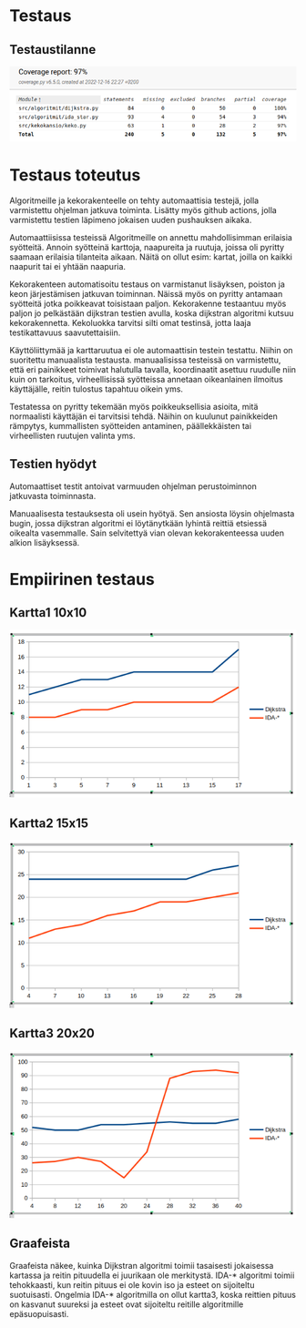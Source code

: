 # Testaus

## Testaustilanne

![coveragekuva](https://github.com/hartonenolli/Reitinhaku_TiRa/blob/master/dokumentaatio/kuvat/coverage_kuva.png)

# Testaus toteutus
Algoritmeille ja kekorakenteelle on tehty automaattisia testejä, jolla varmistettu ohjelman jatkuva toiminta. Lisätty myös github actions, jolla varmistettu testien läpimeno jokaisen uuden pushauksen aikaka.

Automaattiisissa testeissä Algoritmeille on annettu mahdollisimman erilaisia syötteitä. Annoin syötteinä karttoja, naapureita ja ruutuja, joissa oli pyritty saamaan erilaisia tilanteita aikaan. Näitä on ollut esim: kartat, joilla on kaikki naapurit tai ei yhtään naapuria.

Kekorakenteen automatisoitu testaus on varmistanut lisäyksen, poiston ja keon järjestämisen jatkuvan toiminnan. Näissä myös on pyritty antamaan syötteitä jotka poikkeavat toisistaan paljon. Kekorakenne testaantuu myös paljon jo pelkästään dijkstran testien avulla, koska dijkstran algoritmi kutsuu kekorakennetta. Kekoluokka tarvitsi silti omat testinsä, jotta laaja testikattavuus saavutettaisiin.

Käyttöliittymää ja karttaruutua ei ole automaattisin testein testattu. Niihin on suoritettu manuaalista testausta. manuaalisissa testeissä on varmistettu, että eri painikkeet toimivat halutulla tavalla, koordinaatit asettuu ruudulle niin kuin on tarkoitus, virheellisissä syötteissa annetaan oikeanlainen ilmoitus käyttäjälle, reitin tulostus tapahtuu oikein yms.

Testatessa on pyritty tekemään myös poikkeuksellisia asioita, mitä normaalisti käyttäjän ei tarvitsisi tehdä. Näihin on kuulunut painikkeiden rämpytys, kummallisten syötteiden antaminen, päällekkäisten tai virheellisten ruutujen valinta yms.

## Testien hyödyt
Automaattiset testit antoivat varmuuden ohjelman perustoiminnon jatkuvasta toiminnasta.

Manuaalisesta testauksesta oli usein hyötyä. Sen ansiosta löysin ohjelmasta bugin, jossa dijkstran algoritmi ei löytänytkään lyhintä reittiä etsiessä oikealta vasemmalle. Sain selvitettyä vian olevan kekorakenteessa uuden alkion lisäyksessä.

# Empiirinen testaus

## Kartta1 10x10

![Kartta1](https://github.com/hartonenolli/Reitinhaku_TiRa/blob/master/dokumentaatio/kuvat/kartta1_tulokset.png)

## Kartta2 15x15

![Kartta2](https://github.com/hartonenolli/Reitinhaku_TiRa/blob/master/dokumentaatio/kuvat/kartta2_tulokset.png)

## Kartta3 20x20

![Kartta3](https://github.com/hartonenolli/Reitinhaku_TiRa/blob/master/dokumentaatio/kuvat/kartta3_tulokset.png)

## Graafeista

Graafeista näkee, kuinka Dijkstran algoritmi toimii tasaisesti jokaisessa kartassa ja reitin pituudella ei juurikaan ole merkitystä. IDA-* algoritmi toimii tehokkaasti, kun reitin pituus ei ole kovin iso ja esteet on sijoiteltu suotuisasti. Ongelmia IDA-* algoritmilla on ollut kartta3, koska reittien pituus on kasvanut suureksi ja esteet ovat sijoiteltu reitille algoritmille epäsuopuisasti.
